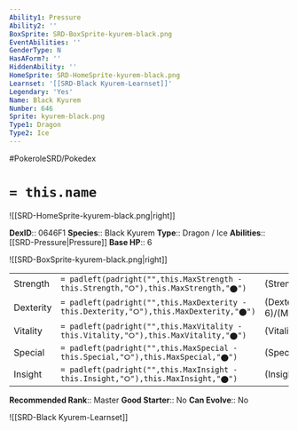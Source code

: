 ```yaml
---
Ability1: Pressure
Ability2: ''
BoxSprite: SRD-BoxSprite-kyurem-black.png
EventAbilities: ''
GenderType: N
HasAForm?: ''
HiddenAbility: ''
HomeSprite: SRD-HomeSprite-kyurem-black.png
Learnset: '[[SRD-Black Kyurem-Learnset]]'
Legendary: 'Yes'
Name: Black Kyurem
Number: 646
Sprite: kyurem-black.png
Type1: Dragon
Type2: Ice
---
```


#PokeroleSRD/Pokedex

# `= this.name`

![[SRD-HomeSprite-kyurem-black.png|right]]

**DexID**:: 0646F1
**Species**:: Black Kyurem
**Type**:: Dragon / Ice
**Abilities**:: [[SRD-Pressure|Pressure]]
**Base HP**:: 6

![[SRD-BoxSprite-kyurem-black.png|right]]

|           |                                                                                        |                                          |
| --------- | -------------------------------------------------------------------------------------- | ---------------------------------------- |
| Strength  | `= padleft(padright("",this.MaxStrength - this.Strength,"⭘"),this.MaxStrength,"⬤")`    | (Strength::9)/(MaxStrength::9)   |
| Dexterity | `= padleft(padright("",this.MaxDexterity - this.Dexterity,"⭘"),this.MaxDexterity,"⬤")` | (Dexterity:: 6)/(MaxDexterity::6) |
| Vitality  | `= padleft(padright("",this.MaxVitality - this.Vitality,"⭘"),this.MaxVitality,"⬤")`    | (Vitality::6)/(MaxVitality::6)   |
| Special   | `= padleft(padright("",this.MaxSpecial - this.Special,"⭘"),this.MaxSpecial,"⬤")`       | (Special::7)/(MaxSpecial::7)     |
| Insight   | `= padleft(padright("",this.MaxInsight - this.Insight,"⭘"),this.MaxInsight,"⬤")`       | (Insight::5)/(MaxInsight::5)     |

**Recommended Rank**:: Master
**Good Starter**:: No
**Can Evolve**:: No

![[SRD-Black Kyurem-Learnset]]